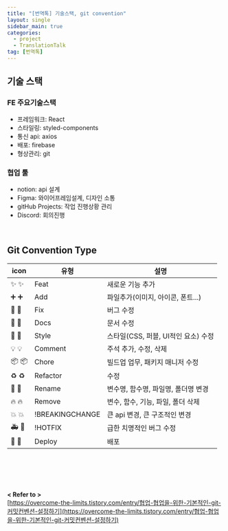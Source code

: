 ```yaml
---
title: "[번역톡] 기술스택, git convention"
layout: single
sidebar_main: true
categories:
  - project
  - TranslationTalk
tag: [번역톡]
---
```


## 기술 스택

### FE 주요기술스택

- 프레임워크: React
- 스타일링: styled-components
- 통신 api: axios
- 배포: firebase
- 형상관리: git

### 협업 툴

- notion: api 설계
- Figma: 와이어프레임설계, 디자인 소통
- gitHub Projects: 작업 진행상황 관리
- Discord: 회의진행

<br />

## Git Convention Type

| icon                 | 유형            | 설명                                |
| -------------------- | --------------- | ----------------------------------- |
| ✨ :sparkles:        | Feat            | 새로운 기능 추가                    |
| ➕ :heavy_plus_sign: | Add             | 파일추가(이미지, 아이콘, 폰트...)   |
| 🐛 :bug:             | Fix             | 버그 수정                           |
| 📝 :memo:            | Docs            | 문서 수정                           |
| 💄 :lipstick:        | Style           | 스타일(CSS, 퍼블, UI적인 요소) 수정 |
| 💡 :bulb:            | Comment         | 주석 추가, 수정, 삭제               |
| 📦️ :package:        | Chore           | 빌드업 업무, 패키지 매니저 수정     |
| ♻️ :recycle:         | Refactor        | 수정                                |
| 🚚 :truck:           | Rename          | 변수명, 함수명, 파일명, 폴더명 변경 |
| 🔥 :fire:            | Remove          | 변수, 함수, 기능, 파일, 폴더 삭제   |
| 💥 :boom:            | !BREAKINGCHANGE | 큰 api 변경, 큰 구조적인 변경       |
| 🚑️ :rotating_light: | !HOTFIX         | 급한 치명적인 버그 수정             |
| 🚀 :rocket:          | Deploy          | 배포                                |

<br /><br /><br /><br />

**< Refer to >**<br />
[https://overcome-the-limits.tistory.com/entry/협업-협업을-위한-기본적인-git-커밋컨벤션-설정하기](https://overcome-the-limits.tistory.com/entry/협업-협업을-위한-기본적인-git-커밋컨벤션-설정하기)
